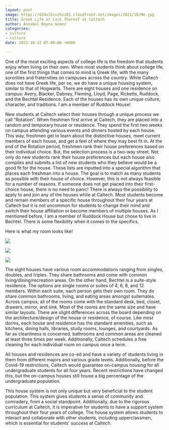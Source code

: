 ```yaml
---
layout: post
image: https://d24slhcvzhzz82.cloudfront.net/images/2021/10/Me.jpg
title: Greek Life or Lack Thereof at Caltech
author: Annabel Reyna Gomez
categories:
- culture
- culture
date: 2021-10-22 07:00:00 +0000

---
```

One of the most exciting aspects of college life is the freedom that students enjoy when living on their own. When most students think about college life, one of the first things that comes to mind is Greek life, with the many sororities and fraternities on campuses across the country. While Caltech does not have Greek life, per se, we do have a unique housing system, similar to that of Hogwarts. There are eight houses and one residence on campus: Avery, Blacker, Dabney, Fleming, Lloyd, Page, Ricketts, Ruddock, and the Bechtel Residence. Each of the houses has its own unique culture, character, and traditions. I am a member of Ruddock House!

New students at Caltech select their houses through a unique process we call “Rotation”. When freshmen first arrive at Caltech, they are placed into a random and temporary house or residence. They spend the first two weeks on campus attending various events and dinners hosted by each house. This way, freshmen get to learn about the distinctive houses, meet current members of each house, and get a feel of where they may best fit in. At the end of the Rotation period, freshmen rank their house preferences based on their individual choice. But, the selection process is a two-way street. Not only do new students rank their house preferences but each house also compiles and submits a list of new students who they believe would be a good fit for the house. These lists are inputted into a special algorithm that places each freshman into a house. The goal is to match as many students as possible with their house of choice. However, this is not always feasible for a number of reasons. If someone does not get placed into their first-choice house, there is no need to panic! There is always the possibility to apply to and join any of the houses while at Caltech. Most students become and remain members of a specific house throughout their four years at Caltech but it is not uncommon for students to change their mind and switch their house affiliation or become members of multiple houses. As I mentioned before, I am a member of Ruddock House but chose to live in Bechtel. There is some flexibility when it comes to the specifics.

Here is what my room looks like!

![](https://d24slhcvzhzz82.cloudfront.net/images/2021/10/closet.jpg)

![](https://d24slhcvzhzz82.cloudfront.net/images/2021/10/desk.jpg)

![](https://d24slhcvzhzz82.cloudfront.net/images/2021/10/wall.jpg)

The eight houses have various room accommodations ranging from singles, doubles, and triples. They share bathrooms and come with common living/dining/recreation areas. On the other hand, Bechtel is a suite-style residence. The options are single rooms or suites of 4, 6, 8, and 12 members. Within each suite, each person gets their own room. They do share common bathrooms, living, and eating areas amongst suitemates. Across campus, all of the rooms come with the standard desk, bed, closet, drawers, mirror, and sink. Most of the rooms are the same size and have similar layouts. There are slight differences across the board depending on the architecture/design of the house or residence, of course. Like most dorms, each house and residence has the standard amenities, such as kitchens, dining halls, libraries, study rooms, lounges, and courtyards. As far as cleanliness is concerned, bathrooms and common areas are cleaned at least three times per week. Additionally, Caltech schedules a free cleaning for each individual room on campus once a term.

All houses and residences are co-ed and have a variety of students living in them from different majors and various grade levels. Additionally, before the Covid-19 restrictions, Caltech would guarantee on-campus housing for all undergraduate students for all four years. Recent restrictions have changed this, but the on-campus houses still house a big percentage of the undergraduate population.

This house system is not only unique but very beneficial to the student population. This system gives students a sense of community and comradery, from a social standpoint. Additionally, due to the rigorous curriculum at Caltech, it is imperative for students to have a support system throughout their four years of college. The house system allows students to interact and collaborate with other students, including upperclassmen, which is essential for students’ success at Caltech.